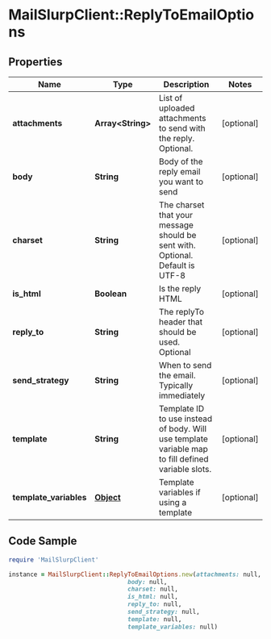 # MailSlurpClient::ReplyToEmailOptions

## Properties

Name | Type | Description | Notes
------------ | ------------- | ------------- | -------------
**attachments** | **Array&lt;String&gt;** | List of uploaded attachments to send with the reply. Optional. | [optional] 
**body** | **String** | Body of the reply email you want to send | [optional] 
**charset** | **String** | The charset that your message should be sent with. Optional. Default is UTF-8 | [optional] 
**is_html** | **Boolean** | Is the reply HTML | [optional] 
**reply_to** | **String** | The replyTo header that should be used. Optional | [optional] 
**send_strategy** | **String** | When to send the email. Typically immediately | [optional] 
**template** | **String** | Template ID to use instead of body. Will use template variable map to fill defined variable slots. | [optional] 
**template_variables** | [**Object**](.md) | Template variables if using a template | [optional] 

## Code Sample

```ruby
require 'MailSlurpClient'

instance = MailSlurpClient::ReplyToEmailOptions.new(attachments: null,
                                 body: null,
                                 charset: null,
                                 is_html: null,
                                 reply_to: null,
                                 send_strategy: null,
                                 template: null,
                                 template_variables: null)
```


